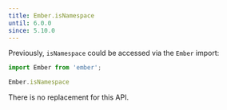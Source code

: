 ```yaml
---
title: Ember.isNamespace
until: 6.0.0
since: 5.10.0
---
```



Previously, `isNamespace` could be accessed via the `Ember` import:
```js
import Ember from 'ember';

Ember.isNamespace
```

There is no replacement for this API.
